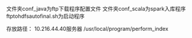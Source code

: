 文件夹conf_java为ftp下载程序配置文件
文件夹conf_scala为spark入库程序
ftptohdfsautofinal.sh为启动程序

存放路径：
10.216.44.40服务器
/usr/local/program/perform_index
